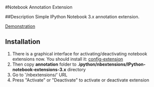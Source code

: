 #Notebook Annotation Extension

##Description
Simple IPython Notebook 3.x annotation extension.

[Demonstration](https://youtu.be/-Eby5Xfxq-8)


## Installation

1. There is a graphical interface for activating/deactivating notebook extensions now. You should install it: 
[config-extension](https://github.com/ipython-contrib/IPython-notebook-extensions/wiki/config-extension)
2. Then copy **annotation** folder to **.ipython/nbextensions/IPython-notebook-extensions-3.x** directory
3. Go to '/nbextensions/' URL
4. Press "Activate" or "Deactivate" to activate or deactivate extension